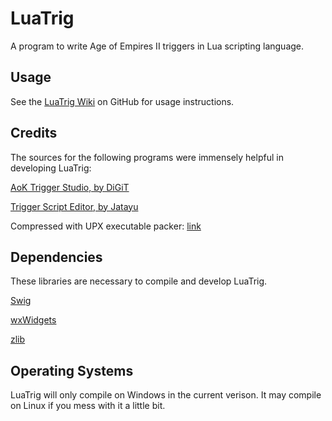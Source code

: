 LuaTrig
=======

A program to write Age of Empires II triggers in Lua scripting language.

Usage
-----

See the [LuaTrig Wiki](https://github.com/andy-joslin/LuaTrig/wiki) on GitHub for usage instructions.

Credits
-------

The sources for the following programs were immensely helpful in developing LuaTrig:

[AoK Trigger Studio, by DiGiT](http://sourceforge.net/projects/aokts/)

[Trigger Script Editor, by Jatayu](http://aok.heavengames.com/blacksmith/showfile.php?fileid=10278)

Compressed with UPX executable packer: [link](http://upx.sourceforge.net/)

Dependencies
------------

These libraries are necessary to compile and develop LuaTrig.

[Swig](http://www.swig.org/)

[wxWidgets](http://wxwidgets.org/)

[zlib](http://zlib.net/)

Operating Systems
-----------------

LuaTrig will only compile on Windows in the current verison.  It may compile on Linux if you mess with it a little bit.